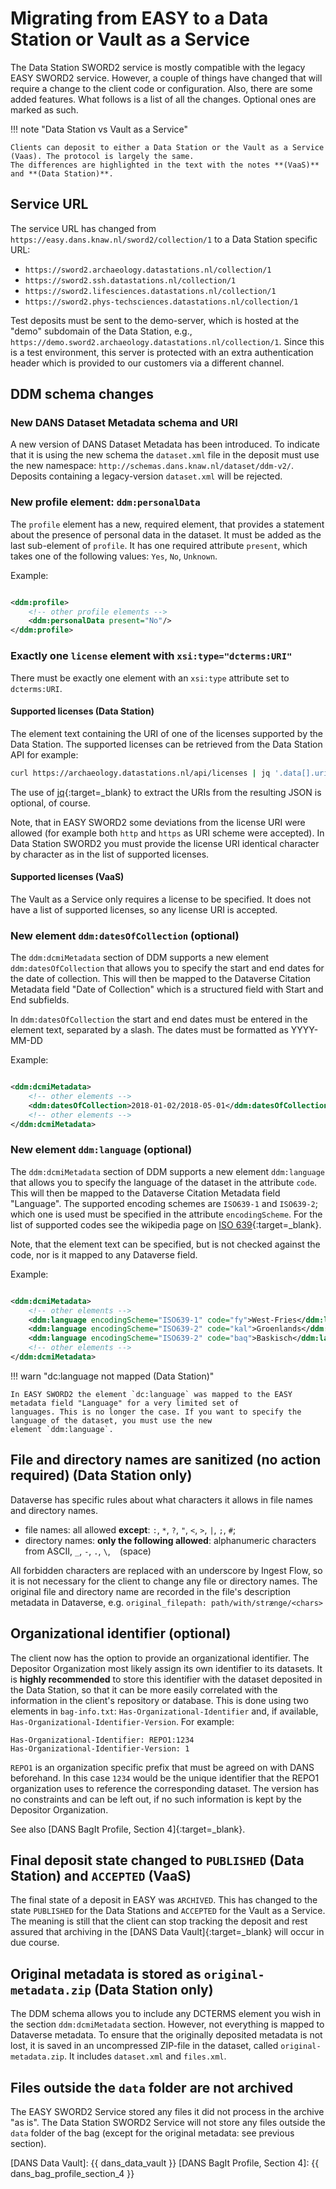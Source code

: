 Migrating from EASY to a Data Station or Vault as a Service
===========================================================

The Data Station SWORD2 service is mostly compatible with the legacy EASY SWORD2 service. However, a couple of things
have changed that will require a
change to the client code or configuration. Also, there are some added features. What follows is a list of all the
changes. Optional ones are marked as
such.

!!! note "Data Station vs Vault as a Service"

    Clients can deposit to either a Data Station or the Vault as a Service (Vaas). The protocol is largely the same. 
    The differences are highlighted in the text with the notes **(VaaS)** and **(Data Station)**.


Service URL
-----------

The service URL has changed from `https://easy.dans.knaw.nl/sword2/collection/1` to a Data Station specific URL:

* `https://sword2.archaeology.datastations.nl/collection/1`
* `https://sword2.ssh.datastations.nl/collection/1`
* `https://sword2.lifesciences.datastations.nl/collection/1`
* `https://sword2.phys-techsciences.datastations.nl/collection/1`

Test deposits must be sent to the demo-server, which is hosted at the "demo" subdomain of the Data Station, e.g.,
`https://demo.sword2.archaeology.datastations.nl/collection/1`. Since this is a test environment, this server is
protected with an extra authentication header which is provided to our customers via a different channel.

DDM schema changes
------------------

### New DANS Dataset Metadata schema and URI

A new version of DANS Dataset Metadata has been introduced. To indicate that it is using the new schema
the `dataset.xml` file in the deposit must use the new namespace: `http://schemas.dans.knaw.nl/dataset/ddm-v2/`.
Deposits containing a legacy-version `dataset.xml` will be rejected.

### New profile element: `ddm:personalData`

The `profile` element has a new, required element, that provides a statement about the presence of personal data in the
dataset. It must be added as the last sub-element of `profile`. It has one required attribute `present`, which takes one
of the following values: `Yes`, `No`, `Unknown`.

Example:

```xml

<ddm:profile>
    <!-- other profile elements -->
    <ddm:personalData present="No"/>
</ddm:profile>
```

### Exactly one `license` element with `xsi:type="dcterms:URI"`

There must be exactly one element with an `xsi:type` attribute set to `dcterms:URI`.

#### Supported licenses **(Data Station)**

The element text containing the URI of one of the licenses supported by the Data Station. The supported licenses can be
retrieved from the Data Station API for example:

```bash
curl https://archaeology.datastations.nl/api/licenses | jq '.data[].uri' 
```

The use of [jq](https://stedolan.github.io/jq/){:target=_blank} to extract the URIs from the resulting JSON is optional,
of course.

Note, that in EASY SWORD2 some deviations from the license URI were allowed (for example both `http` and `https` as URI
scheme were accepted). In Data Station SWORD2 you must provide the license URI identical character by character as in
the list of supported licenses.

#### Supported licenses **(VaaS)**

The Vault as a Service only requires a license to be specified. It does not have a list of supported licenses, so any
license URI is accepted.

### New element `ddm:datesOfCollection` (optional)

The `ddm:dcmiMetadata` section of DDM supports a new element `ddm:datesOfCollection` that allows you to specify the
start and end dates for the date of collection. This will then be mapped to the Dataverse Citation Metadata field "Date
of Collection" which is a structured field with Start and End subfields.

In `ddm:datesOfCollection` the start and end dates must be entered in the element text, separated by a slash. The dates
must be formatted as YYYY-MM-DD

Example:

```xml

<ddm:dcmiMetadata>
    <!-- other elements -->
    <ddm:datesOfCollection>2018-01-02/2018-05-01</ddm:datesOfCollection>
    <!-- other elements -->
</ddm:dcmiMetadata>
```

### New element `ddm:language` (optional)

The `ddm:dcmiMetadata` section of DDM supports a new element `ddm:language` that allows you to specify the language of the
dataset in the attribute `code`. This will then be mapped to the Dataverse Citation Metadata field "Language". The supported
encoding schemes are `ISO639-1` and `ISO639-2`; which one is used must be specified in the attribute `encodingScheme`. For
the list of supported codes see the wikipedia page on [ISO 639]{:target=_blank}.

Note, that the element text can be specified, but is not checked against the code, nor is it mapped to any Dataverse field.

Example:

```xml

<ddm:dcmiMetadata>
    <!-- other elements -->
    <ddm:language encodingScheme="ISO639-1" code="fy">West-Fries</ddm:language>
    <ddm:language encodingScheme="ISO639-2" code="kal">Groenlands</ddm:language>
    <ddm:language encodingScheme="ISO639-2" code="baq">Baskisch</ddm:language>
    <!-- other elements -->
</ddm:dcmiMetadata>  
```

!!! warn "dc:language not mapped (Data Station)"

    In EASY SWORD2 the element `dc:language` was mapped to the EASY metadata field "Language" for a very limited set of
    languages. This is no longer the case. If you want to specify the language of the dataset, you must use the new
    element `ddm:language`.

[ISO 639]: https://en.wikipedia.org/wiki/List_of_ISO_639_language_codes



File and directory names are sanitized (no action required) **(Data Station only)**
----------------------------------------------------------------------------------

Dataverse has specific rules about what characters it allows in file names and directory names.

* file names: all allowed **except**: `:`, `*`, `?`, `"`, `<`, `>`, `|`, `;`, `#`;
* directory names: **only the following allowed**: alphanumeric characters from ASCII, `_`, `-`, `.`, `\`, ` ` (space)

All forbidden characters are replaced with an underscore by Ingest Flow, so it is not necessary for the client to change
any file or directory names. The original file and directory name are recorded in the file's description metadata in
Dataverse, e.g. `original_filepath: path/with/strænge/<chars>`

Organizational identifier (optional)
------------------------------------

The client now has the option to provide an organizational identifier. The Depositor Organization most likely assign its
own identifier to its datasets. It is **highly recommended** to store this identifier with the dataset deposited in the
Data Station, so that it can be more easily correlated with the information in the client's repository or database. This
is done using two elements in `bag-info.txt`: `Has-Organizational-Identifier` and, if
available, `Has-Organizational-Identifier-Version`. For example:

```text
Has-Organizational-Identifier: REPO1:1234
Has-Organizational-Identifier-Version: 1
```

`REPO1` is an organization specific prefix that must be agreed on with DANS beforehand. In this case `1234` would be the
unique identifier that the REPO1 organization uses to reference the corresponding dataset. The version has no
constraints and can be left out, if no such information is kept by the Depositor Organization.

See also [DANS BagIt Profile, Section 4]{:target=_blank}.


Final deposit state changed to `PUBLISHED` **(Data Station)** and `ACCEPTED` **(VaaS)**
---------------------------------------------------------------------------------------

The final state of a deposit in EASY was `ARCHIVED`. This has changed to the state `PUBLISHED` for the Data Stations and
`ACCEPTED` for the Vault as a Service. The meaning is still that the client can stop tracking the deposit and rest
assured that archiving in the [DANS Data Vault]{:target=_blank} will occur in due course.

Original metadata is stored as `original-metadata.zip` **(Data Station only)**
------------------------------------------------------------------------------

The DDM schema allows you to include any DCTERMS element you wish in the section `ddm:dcmiMetadata` section. However,
not everything is mapped to Dataverse metadata. To ensure that the originally deposited metadata is not lost, it is
saved in an uncompressed ZIP-file in the dataset, called `original-metadata.zip`. It includes `dataset.xml`
and `files.xml`.

Files outside the `data` folder are not archived
------------------------------------------------

The EASY SWORD2 Service stored any files it did not process in the archive "as is". The Data Station SWORD2 Service will
not store any files outside the `data` folder of the bag (except for the original metadata: see previous section).

[DANS Data Vault]: {{ dans_data_vault }}
[DANS BagIt Profile, Section 4]: {{ dans_bag_profile_section_4 }}
